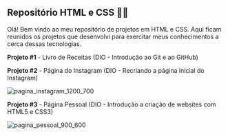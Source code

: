 ## Repositório HTML e CSS :woman_technologist:

Olá! Bem vindo ao meu repositório de projetos em HTML e CSS. Aqui ficam reunidos os projetos que desenvolvi para exercitar meus conhecimentos a cerca dessas tecnologias.



**Projeto #1** - Livro de Receitas (DIO - Introdução ao Git e ao GitHub)

**Projeto #2** - Página do Instagram (DIO - Recriando a página inicial do Instagram)

![pagina_instagram_1200_700](C:\workspace\PROJETOS-DIO\pagina_instagram_1200_700.png)



**Projeto #3** - Página Pessoal (DIO - Introdução a criação de websites com HTML5 e CSS3)

![pagina_pessoal_900_600](C:\workspace\PROJETOS-DIO\pagina_pessoal_900_600.png)